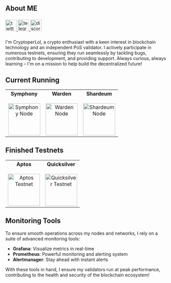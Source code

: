 <h2 align="left">About ME</h2>

###

<div align="left">
  <a href="https://x.com/CryptoperLol" target="_blank">
    <img src="https://img.shields.io/static/v1?message=Twitter&logo=twitter&label=&color=1DA1F2&logoColor=white&labelColor=&style=for-the-badge" height="35" alt="twitter logo"  />
  </a>
  <a href="https://t.me/CryptoperCek" target="_blank">
    <img src="https://img.shields.io/static/v1?message=Telegram&logo=telegram&label=&color=2CA5E0&logoColor=white&labelColor=&style=for-the-badge" height="35" alt="telegram logo"  />
  </a>
  <a href="https://discord.com/users/CryptoperLol" target="_blank">
    <img src="https://img.shields.io/static/v1?message=Discord&logo=discord&label=&color=7289DA&logoColor=white&labelColor=&style=for-the-badge" height="35" alt="discord logo"  />
  </a>
</div>

###

<p align="left">I'm CryptoperLol, a crypto enthusiast with a keen interest in blockchain technology and an independent PoS validator. I actively participate in numerous testnets, ensuring they run seamlessly by tackling bugs, contributing to development, and providing support.  Always curious, always learning – I'm on a mission to help build the decentralized future!</p>

###

## Current Running

<table align="center">
  <tr align="center">
    <td width="33%">
      <strong>Symphony</strong>
      <br><br>
      <a href="https://testnet.ping.pub/symphony/staking/symphonyvaloper1jkywj45pfqqqfjuxkd5r0azrw0ktvdp25ht063" rel="nofollow">
        <img src="https://i.ibb.co.com/v3WrnvX/147945585.jpg" alt="Symphony Node" width="100px">
      </a>
    </td>
    <td width="33%">
      <strong>Warden</strong>
      <br><br>
      <a href="https://testnet.warden.explorers.guru/validator/wardenvaloper1jkywj45pfqqqfjuxkd5r0azrw0ktvdp23c6mhz" rel="nofollow">
        <img src="https://i.ibb.co.com/SV58x13/158038121.jpg" alt="Warden Node" width="100px">
      </a>
    </td>
    <td width="33%">
      <strong>Shardeum</strong>
      <br><br>
      <a href="https://explorer-atomium.shardeum.org/account/a1e6048897e0430418c157ea347dbfc1c8b1745c4d5edc486a4869536131e63f" rel="nofollow">
        <img src="https://i.ibb.co.com/RbBGhqs/98940804.png" alt="Shardeum Node" width="100px">
      </a>
    </td>
  </tr>
</table>


## Finished Testnets

<table align="center">
  <tr align="center">
    <td width="50%">
      <strong>Aptos</strong>
      <br><br>
      <a href="https://aptosfoundation.org/" rel="nofollow">
        <img src="https://i.ibb.co.com/MC7txpr/99841612.png" alt="Aptos Testnet" width="100px">
      </a>
    </td>
    <td width="50%">
      <strong>Quicksilver</strong>
      <br><br>
      <a href="https://quicksilver.zone/" rel="nofollow">
        <img src="https://i.ibb.co.com/g4rF2vj/144680245.png" alt="Quicksilver Testnet" width="100px">
      </a>
    </td>
  </tr>
</table>


## Monitoring Tools

To ensure smooth operations across my nodes and networks, I rely on a suite of advanced monitoring tools:

- **Grafana**: Visualize metrics in real-time
- **Prometheus**: Powerful monitoring and alerting system
- **Alertmanager**: Stay ahead with instant alerts

With these tools in hand, I ensure my validators run at peak performance, contributing to the health and security of the blockchain ecosystem!

